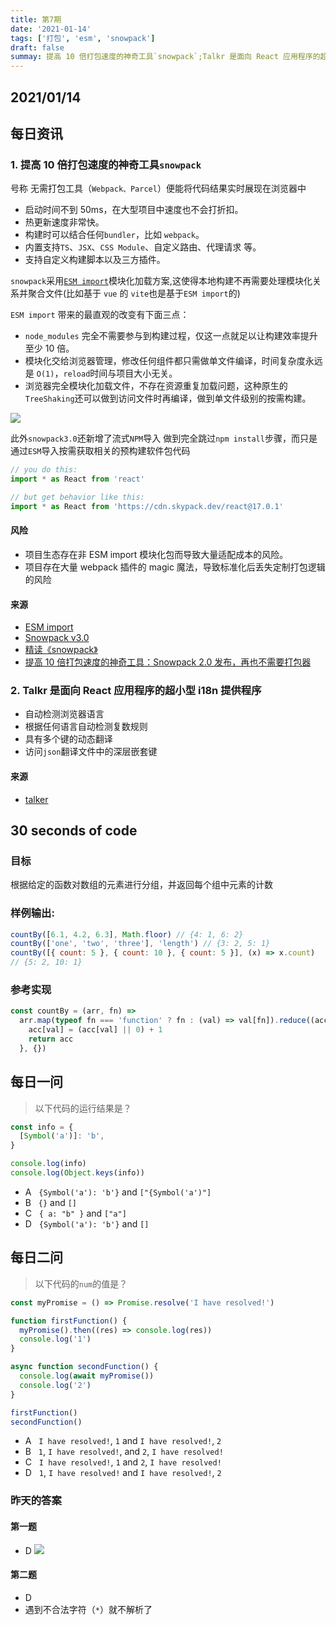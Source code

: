 ```yaml
---
title: 第7期
date: '2021-01-14'
tags: ['打包', 'esm', 'snowpack']
draft: false
summay: 提高 10 倍打包速度的神奇工具`snowpack`;Talkr 是面向 React 应用程序的超小型 i18n 提供程序
---
```


<TOCInline toc={props.toc} asDisclosure toHeading={3} />

## 2021/01/14

## 每日资讯

### 1. 提高 10 倍打包速度的神奇工具`snowpack`

号称 无需打包工具（`Webpack、Parcel`）便能将代码结果实时展现在浏览器中

- 启动时间不到 50ms，在大型项目中速度也不会打折扣。
- 热更新速度非常快。
- 构建时可以结合任何`bundler`，比如 `webpack`。
- 内置支持`TS`、`JSX`、`CSS Module`、自定义路由、代理请求 等。
- 支持自定义构建脚本以及三方插件。

`snowpack`采用[`ESM import`](https://developer.mozilla.org/zh-CN/docs/Web/JavaScript/Reference/Statements/import)模块化加载方案,这使得本地构建不再需要处理模块化关系并聚合文件(比如基于 `vue` 的 `vite`也是基于`ESM import`的)

`ESM import` 带来的最直观的改变有下面三点：

- `node_modules` 完全不需要参与到构建过程，仅这一点就足以让构建效率提升至少 10 倍。
- 模块化交给浏览器管理，修改任何组件都只需做单文件编译，时间复杂度永远是 `O(1)`，`reload`时间与项目大小无关。
- 浏览器完全模块化加载文件，不存在资源重复加载问题，这种原生的`TreeShaking`还可以做到访问文件时再编译，做到单文件级别的按需构建。

![](image-kjxl9nmz.png)

此外`snowpack3.0`还新增了流式`NPM`导入
做到完全跳过`npm install`步骤，而只是通过`ESM`导入按需获取相关的预构建软件包代码

```js
// you do this:
import * as React from 'react'

// but get behavior like this:
import * as React from 'https://cdn.skypack.dev/react@17.0.1'
```

#### 风险

- 项目生态存在非 ESM import 模块化包而导致大量适配成本的风险。
- 项目存在大量 webpack 插件的 magic 魔法，导致标准化后丢失定制打包逻辑的风险

#### 来源

- [ESM import](https://developer.mozilla.org/zh-CN/docs/Web/JavaScript/Reference/Statements/import)
- [Snowpack v3.0](https://www.snowpack.dev/posts/2021-01-13-snowpack-3-0)
- [精读《snowpack》](https://zhuanlan.zhihu.com/p/144993158)
- [提高 10 倍打包速度的神奇工具：Snowpack 2.0 发布，再也不需要打包器](https://mp.weixin.qq.com/s/7Z8U6rGVIpy1R406mNqD6g)

### 2. Talkr 是面向 React 应用程序的超小型 i18n 提供程序

- 自动检测浏览器语言
- 根据任何语言自动检测复数规则
- 具有多个键的动态翻译
- 访问`json`翻译文件中的深层嵌套键

#### 来源

- [talker](https://www.npmjs.com/package/talkr)

## 30 seconds of code

### 目标

根据给定的函数对数组的元素进行分组，并返回每个组中元素的计数

### 样例输出:

```js
countBy([6.1, 4.2, 6.3], Math.floor) // {4: 1, 6: 2}
countBy(['one', 'two', 'three'], 'length') // {3: 2, 5: 1}
countBy([{ count: 5 }, { count: 10 }, { count: 5 }], (x) => x.count)
// {5: 2, 10: 1}
```

### 参考实现

```js
const countBy = (arr, fn) =>
  arr.map(typeof fn === 'function' ? fn : (val) => val[fn]).reduce((acc, val) => {
    acc[val] = (acc[val] || 0) + 1
    return acc
  }, {})
```

## 每日一问

> 以下代码的运行结果是？

```js
const info = {
  [Symbol('a')]: 'b',
}

console.log(info)
console.log(Object.keys(info))
```

- A &nbsp;&nbsp;`{Symbol('a'): 'b'}` and `["{Symbol('a')"]`
- B &nbsp;&nbsp;`{}` and `[]`
- C &nbsp;&nbsp;`{ a: "b" }` and `["a"]`
- D &nbsp;&nbsp;`{Symbol('a'): 'b'}` and `[]`

## 每日二问

> 以下代码的`num`的值是？

```js
const myPromise = () => Promise.resolve('I have resolved!')

function firstFunction() {
  myPromise().then((res) => console.log(res))
  console.log('1')
}

async function secondFunction() {
  console.log(await myPromise())
  console.log('2')
}

firstFunction()
secondFunction()
```

- A &nbsp;&nbsp;`I have resolved!`, `1` and `I have resolved!`, `2`
- B &nbsp;&nbsp;`1`, `I have resolved!`, and `2`, `I have resolved!`
- C &nbsp;&nbsp;`I have resolved!`, `1` and `2`, `I have resolved!`
- D &nbsp;&nbsp;`1`, `I have resolved!` and `I have resolved!`, `2`

### 昨天的答案

#### 第一题

- D
  ![](image-kjwrsdqt.png)

#### 第二题

- D
- 遇到不合法字符（`*`）就不解析了
